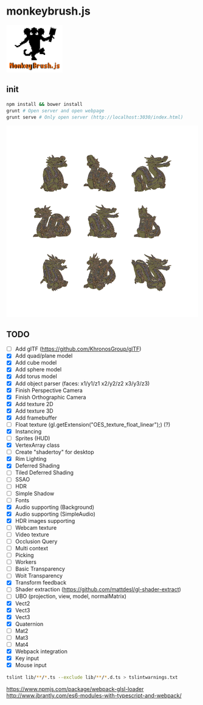 # monkeybrush.js
![Logo](logo.png)

## init
```bash
npm install && bower install
grunt # Open server and open webpage
grunt serve # Only open server (http://localhost:3030/index.html)
```
![alt tag](descarga.png)

## TODO
- [ ] Add glTF (https://github.com/KhronosGroup/glTF)
- [x] Add quad/plane model
- [x] Add cube model
- [x] Add sphere model
- [x] Add torus model
- [x] Add object parser (faces: x1/y1/z1 x2/y2/z2 x3/y3/z3)
- [x] Finish Perspective Camera
- [x] Finish Orthographic Camera
- [x] Add texture 2D
- [x] Add texture 3D
- [x] Add framebuffer
- [ ] Float texture (gl.getExtension("OES_texture_float_linear");) (?)
- [x] Instancing
- [ ] Sprites (HUD)
- [x] VertexArray class
- [ ] Create "shadertoy" for desktop
- [x] Rim Lighting
- [x] Deferred Shading
- [ ] Tiled Deferred Shading
- [ ] SSAO
- [ ] HDR
- [ ] Simple Shadow
- [ ] Fonts
- [x] Audio supporting (Background)
- [x] Audio supporting (SimpleAudio)
- [x] HDR images supporting
- [ ] Webcam texture
- [ ] Video texture
- [ ] Occlusion Query
- [ ] Multi context
- [ ] Picking
- [ ] Workers
- [ ] Basic Transparency
- [ ] Woit Transparency
- [x] Transform feedback
- [ ] Shader extraction (https://github.com/mattdesl/gl-shader-extract)
- [ ] UBO (projection, view, model, normalMatrix)
- [x] Vect2
- [x] Vect3
- [x] Vect3
- [x] Quaternion
- [ ] Mat2
- [ ] Mat3
- [ ] Mat4
- [x] Webpack integration
- [x] Key input
- [x] Mouse input

```bash
tslint lib/**/*.ts --exclude lib/**/*.d.ts > tslintwarnings.txt
```
https://www.npmjs.com/package/webpack-glsl-loader
http://www.jbrantly.com/es6-modules-with-typescript-and-webpack/
